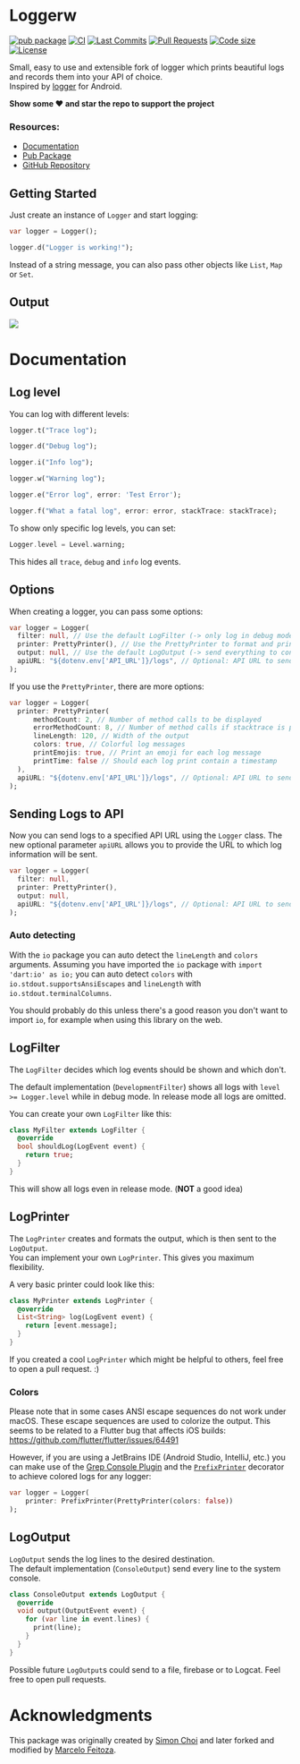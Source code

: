 # Loggerw

[![pub package](https://img.shields.io/pub/v/loggerw.svg?logo=dart&logoColor=00b9fc)](https://pub.dev/packages/loggerw)
[![CI](https://img.shields.io/github/actions/workflow/status/marcelofeitoza/loggerw/dart.yml?branch=master&logo=github-actions&logoColor=white)](https://github.com/marcelofeitoza/loggerw/actions)
[![Last Commits](https://img.shields.io/github/last-commit/marcelofeitoza/loggerw?logo=git&logoColor=white)](https://github.com/marcelofeitoza/loggerw/commits/master)
[![Pull Requests](https://img.shields.io/github/issues-pr/marcelofeitoza/loggerw?logo=github&logoColor=white)](https://github.com/marcelofeitoza/loggerw/pulls)
[![Code size](https://img.shields.io/github/languages/code-size/marcelofeitoza/loggerw?logo=github&logoColor=white)](https://github.com/marcelofeitoza/loggerw)
[![License](https://img.shields.io/github/license/marcelofeitoza/loggerw?logo=open-source-initiative&logoColor=green)](https://github.com/marcelofeitoza/loggerw/blob/master/LICENSE)

Small, easy to use and extensible fork of logger which prints beautiful logs and records them into your API of choice.<br>
Inspired by [logger](https://github.com/orhanobut/logger) for Android.

**Show some ❤️ and star the repo to support the project**

### Resources:

-   [Documentation](https://pub.dev/documentation/loggerw/latest/loggerw/logger-library.html)
-   [Pub Package](https://pub.dev/packages/loggerw)
-   [GitHub Repository](https://github.com/marcelofeitoza/loggerw)

## Getting Started

Just create an instance of `Logger` and start logging:

```dart
var logger = Logger();

logger.d("Logger is working!");
```

Instead of a string message, you can also pass other objects like `List`, `Map` or `Set`.

## Output

![](https://raw.githubusercontent.com/marcelofeitoza/loggerw/master/art/screenshot.png)

# Documentation

## Log level

You can log with different levels:

```dart
logger.t("Trace log");

logger.d("Debug log");

logger.i("Info log");

logger.w("Warning log");

logger.e("Error log", error: 'Test Error');

logger.f("What a fatal log", error: error, stackTrace: stackTrace);
```

To show only specific log levels, you can set:

```dart
Logger.level = Level.warning;
```

This hides all `trace`, `debug` and `info` log events.

## Options

When creating a logger, you can pass some options:

```dart
var logger = Logger(
  filter: null, // Use the default LogFilter (-> only log in debug mode)
  printer: PrettyPrinter(), // Use the PrettyPrinter to format and print log
  output: null, // Use the default LogOutput (-> send everything to console)
  apiURL: "${dotenv.env['API_URL']}/logs", // Optional: API URL to send logs
);
```

If you use the `PrettyPrinter`, there are more options:

```dart
var logger = Logger(
  printer: PrettyPrinter(
      methodCount: 2, // Number of method calls to be displayed
      errorMethodCount: 8, // Number of method calls if stacktrace is provided
      lineLength: 120, // Width of the output
      colors: true, // Colorful log messages
      printEmojis: true, // Print an emoji for each log message
      printTime: false // Should each log print contain a timestamp
  ),
  apiURL: "${dotenv.env['API_URL']}/logs", // Optional: API URL to send logs
);
```

## Sending Logs to API

Now you can send logs to a specified API URL using the `Logger` class. The new optional parameter `apiURL` allows you to provide the URL to which log information will be sent.

```dart
var logger = Logger(
  filter: null,
  printer: PrettyPrinter(),
  output: null,
  apiURL: "${dotenv.env['API_URL']}/logs", // Optional: API URL to send logs
);
```

### Auto detecting

With the `io` package you can auto detect the `lineLength` and `colors` arguments.
Assuming you have imported the `io` package with `import 'dart:io' as io;` you
can auto detect `colors` with `io.stdout.supportsAnsiEscapes` and `lineLength`
with `io.stdout.terminalColumns`.

You should probably do this unless there's a good reason you don't want to
import `io`, for example when using this library on the web.

## LogFilter

The `LogFilter` decides which log events should be shown and which don't.<br>

The default implementation (`DevelopmentFilter`) shows all logs with `level >= Logger.level` while
in debug mode.
In release mode all logs are omitted.

You can create your own `LogFilter` like this:

```dart
class MyFilter extends LogFilter {
  @override
  bool shouldLog(LogEvent event) {
    return true;
  }
}
````

This will show all logs even in release mode. (**NOT** a good idea)

## LogPrinter

The `LogPrinter` creates and formats the output, which is then sent to the `LogOutput`.<br>
You can implement your own `LogPrinter`. This gives you maximum flexibility.

A very basic printer could look like this:

```dart
class MyPrinter extends LogPrinter {
  @override
  List<String> log(LogEvent event) {
    return [event.message];
  }
}
```

If you created a cool `LogPrinter` which might be helpful to others, feel free to open a pull
request.
:)

### Colors

Please note that in some cases ANSI escape sequences do not work under macOS.
These escape sequences are used to colorize the output.
This seems to be related to a Flutter bug that affects iOS builds:
https://github.com/flutter/flutter/issues/64491

However, if you are using a JetBrains IDE (Android Studio, IntelliJ, etc.)
you can make use of
the [Grep Console Plugin](https://plugins.jetbrains.com/plugin/7125-grep-console)
and the [`PrefixPrinter`](/lib/src/printers/prefix_printer.dart)
decorator to achieve colored logs for any logger:

```dart
var logger = Logger(
    printer: PrefixPrinter(PrettyPrinter(colors: false))
);
```

## LogOutput

`LogOutput` sends the log lines to the desired destination.<br>
The default implementation (`ConsoleOutput`) send every line to the system console.

```dart
class ConsoleOutput extends LogOutput {
  @override
  void output(OutputEvent event) {
    for (var line in event.lines) {
      print(line);
    }
  }
}
```

Possible future `LogOutput`s could send to a file, firebase or to Logcat. Feel free to open pull
requests.

# Acknowledgments

This package was originally created by [Simon Choi](https://github.com/simc) and later forked and modified by [Marcelo Feitoza](http://github.com/marcelofeitoza).
